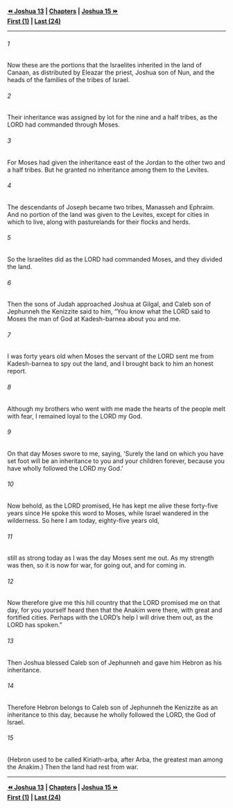   
**[⏪ Joshua 13](./Joshua%2013.md) | [Chapters](./_index.md) | [Joshua 15 ⏩](./Joshua%2015.md)**  
**[First (1)](./Joshua%201.md) | [Last (24)](./Joshua%2024.md)**  
  
---  
  
###### 1  
Now these are the portions that the Israelites inherited in the land of Canaan, as distributed by Eleazar the priest, Joshua son of Nun, and the heads of the families of the tribes of Israel.  
  
###### 2  
Their inheritance was assigned by lot for the nine and a half tribes, as the LORD had commanded through Moses.  
  
###### 3  
For Moses had given the inheritance east of the Jordan to the other two and a half tribes. But he granted no inheritance among them to the Levites.  
  
###### 4  
The descendants of Joseph became two tribes, Manasseh and Ephraim. And no portion of the land was given to the Levites, except for cities in which to live, along with pasturelands for their flocks and herds.  
  
###### 5  
So the Israelites did as the LORD had commanded Moses, and they divided the land.  
  
###### 6  
Then the sons of Judah approached Joshua at Gilgal, and Caleb son of Jephunneh the Kenizzite said to him, “You know what the LORD said to Moses the man of God at Kadesh-barnea about you and me.  
  
###### 7  
I was forty years old when Moses the servant of the LORD sent me from Kadesh-barnea to spy out the land, and I brought back to him an honest report.  
  
###### 8  
Although my brothers who went with me made the hearts of the people melt with fear, I remained loyal to the LORD my God.  
  
###### 9  
On that day Moses swore to me, saying, ‘Surely the land on which you have set foot will be an inheritance to you and your children forever, because you have wholly followed the LORD my God.’  
  
###### 10  
Now behold, as the LORD promised, He has kept me alive these forty-five years since He spoke this word to Moses, while Israel wandered in the wilderness. So here I am today, eighty-five years old,  
  
###### 11  
still as strong today as I was the day Moses sent me out. As my strength was then, so it is now for war, for going out, and for coming in.  
  
###### 12  
Now therefore give me this hill country that the LORD promised me on that day, for you yourself heard then that the Anakim were there, with great and fortified cities. Perhaps with the LORD’s help I will drive them out, as the LORD has spoken.”  
  
###### 13  
Then Joshua blessed Caleb son of Jephunneh and gave him Hebron as his inheritance.  
  
###### 14  
Therefore Hebron belongs to Caleb son of Jephunneh the Kenizzite as an inheritance to this day, because he wholly followed the LORD, the God of Israel.  
  
###### 15  
(Hebron used to be called Kiriath-arba, after Arba, the greatest man among the Anakim.) Then the land had rest from war.  
  
  
---  
  
**[⏪ Joshua 13](./Joshua%2013.md) | [Chapters](./_index.md) | [Joshua 15 ⏩](./Joshua%2015.md)**  
**[First (1)](./Joshua%201.md) | [Last (24)](./Joshua%2024.md)**  
  

